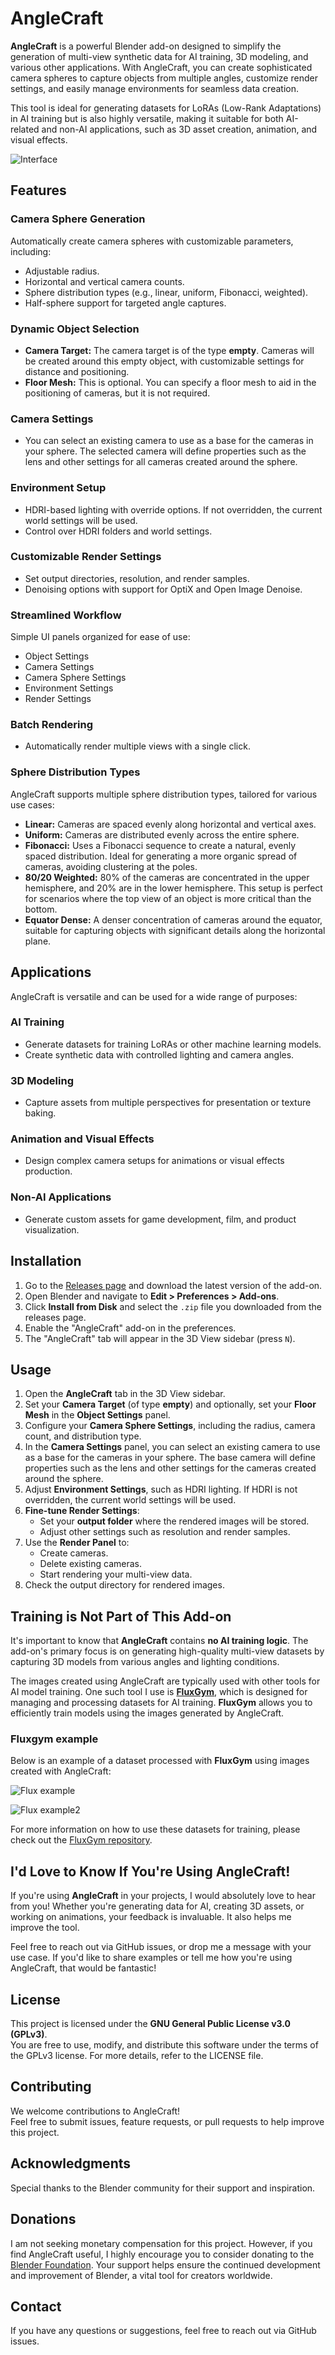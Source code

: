 # AngleCraft

**AngleCraft** is a powerful Blender add-on designed to simplify the generation of multi-view synthetic data for AI training, 3D modeling, and various other applications. With AngleCraft, you can create sophisticated camera spheres to capture objects from multiple angles, customize render settings, and easily manage environments for seamless data creation.

This tool is ideal for generating datasets for LoRAs (Low-Rank Adaptations) in AI training but is also highly versatile, making it suitable for both AI-related and non-AI applications, such as 3D asset creation, animation, and visual effects.

![Interface](images/gui.jpg)


## Features

### Camera Sphere Generation
Automatically create camera spheres with customizable parameters, including:
- Adjustable radius.
- Horizontal and vertical camera counts.
- Sphere distribution types (e.g., linear, uniform, Fibonacci, weighted).
- Half-sphere support for targeted angle captures.

### Dynamic Object Selection
- **Camera Target:** The camera target is of the type **empty**. Cameras will be created around this empty object, with customizable settings for distance and positioning.
- **Floor Mesh:** This is optional. You can specify a floor mesh to aid in the positioning of cameras, but it is not required.

### Camera Settings
- You can select an existing camera to use as a base for the cameras in your sphere. The selected camera will define properties such as the lens and other settings for all cameras created around the sphere.

### Environment Setup
- HDRI-based lighting with override options. If not overridden, the current world settings will be used.
- Control over HDRI folders and world settings.

### Customizable Render Settings
- Set output directories, resolution, and render samples.
- Denoising options with support for OptiX and Open Image Denoise.

### Streamlined Workflow
Simple UI panels organized for ease of use:
- Object Settings
- Camera Settings
- Camera Sphere Settings
- Environment Settings
- Render Settings

### Batch Rendering
- Automatically render multiple views with a single click.

### Sphere Distribution Types
AngleCraft supports multiple sphere distribution types, tailored for various use cases:
- **Linear:** Cameras are spaced evenly along horizontal and vertical axes.
- **Uniform:** Cameras are distributed evenly across the entire sphere.
- **Fibonacci:** Uses a Fibonacci sequence to create a natural, evenly spaced distribution. Ideal for generating a more organic spread of cameras, avoiding clustering at the poles.
- **80/20 Weighted:** 80% of the cameras are concentrated in the upper hemisphere, and 20% are in the lower hemisphere. This setup is perfect for scenarios where the top view of an object is more critical than the bottom.
- **Equator Dense:** A denser concentration of cameras around the equator, suitable for capturing objects with significant details along the horizontal plane.

## Applications
AngleCraft is versatile and can be used for a wide range of purposes:

### AI Training
- Generate datasets for training LoRAs or other machine learning models.
- Create synthetic data with controlled lighting and camera angles.

### 3D Modeling
- Capture assets from multiple perspectives for presentation or texture baking.

### Animation and Visual Effects
- Design complex camera setups for animations or visual effects production.

### Non-AI Applications
- Generate custom assets for game development, film, and product visualization.

## Installation

1. Go to the [Releases page](https://github.com/glenn-de-backer/anglecraft/releases) and download the latest version of the add-on.
2. Open Blender and navigate to **Edit > Preferences > Add-ons**.
3. Click **Install from Disk** and select the `.zip` file you downloaded from the releases page.
4. Enable the "AngleCraft" add-on in the preferences.
5. The "AngleCraft" tab will appear in the 3D View sidebar (press `N`).

## Usage

1. Open the **AngleCraft** tab in the 3D View sidebar.
2. Set your **Camera Target** (of type **empty**) and optionally, set your **Floor Mesh** in the **Object Settings** panel.
3. Configure your **Camera Sphere Settings**, including the radius, camera count, and distribution type.
4. In the **Camera Settings** panel, you can select an existing camera to use as a base for the cameras in your sphere. The base camera will define properties such as the lens and other settings for the cameras created around the sphere.
5. Adjust **Environment Settings**, such as HDRI lighting. If HDRI is not overridden, the current world settings will be used.
6. **Fine-tune Render Settings**:
    - Set your **output folder** where the rendered images will be stored.
    - Adjust other settings such as resolution and render samples.
7. Use the **Render Panel** to:
    - Create cameras.
    - Delete existing cameras.
    - Start rendering your multi-view data.
8. Check the output directory for rendered images.


## Training is Not Part of This Add-on

It's important to know that **AngleCraft** contains **no AI training logic**. The add-on's primary focus is on generating high-quality multi-view datasets by capturing 3D models from various angles and lighting conditions. 

The images created using AngleCraft are typically used with other tools for AI model training. One such tool I use is **[FluxGym](https://github.com/cocktailpeanut/fluxgym)**, which is designed for managing and processing datasets for AI training. **FluxGym** allows you to efficiently train models using the images generated by AngleCraft.


### Fluxgym example
Below is an example of a dataset processed with **FluxGym** using images created with AngleCraft:

![Flux example](images/flux_example.jpg)

![Flux example2](images/flux_example2.jpg)

For more information on how to use these datasets for training, please check out the [FluxGym repository](https://github.com/cocktailpeanut/fluxgym).

## I'd Love to Know If You're Using AngleCraft!

If you're using **AngleCraft** in your projects, I would absolutely love to hear from you! Whether you're generating data for AI, creating 3D assets, or working on animations, your feedback is invaluable. It also helps me improve the tool.

Feel free to reach out via GitHub issues, or drop me a message with your use case. If you'd like to share examples or tell me how you're using AngleCraft, that would be fantastic!

## License
This project is licensed under the **GNU General Public License v3.0 (GPLv3)**.  
You are free to use, modify, and distribute this software under the terms of the GPLv3 license. For more details, refer to the LICENSE file.

## Contributing
We welcome contributions to AngleCraft!  
Feel free to submit issues, feature requests, or pull requests to help improve this project.

## Acknowledgments
Special thanks to the Blender community for their support and inspiration.

## Donations
I am not seeking monetary compensation for this project. However, if you find AngleCraft useful, I highly encourage you to consider donating to the [Blender Foundation](https://fund.blender.org/). Your support helps ensure the continued development and improvement of Blender, a vital tool for creators worldwide.

## Contact
If you have any questions or suggestions, feel free to reach out via GitHub issues.
